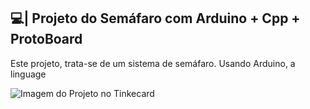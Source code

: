 ## 💻| Projeto do Semáfaro com Arduino + Cpp + ProtoBoard

  Este projeto, trata-se de um sistema de semáfaro. Usando Arduino, a linguage

![Imagem do Projeto no Tinkecard](https://github.com/user-attachments/assets/49206bc0-7cde-4ada-b7f5-ab6e50eed3be)
